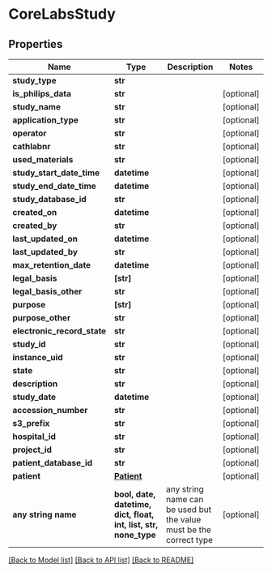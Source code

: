 # CoreLabsStudy


## Properties
Name | Type | Description | Notes
------------ | ------------- | ------------- | -------------
**study_type** | **str** |  | 
**is_philips_data** | **str** |  | [optional] 
**study_name** | **str** |  | [optional] 
**application_type** | **str** |  | [optional] 
**operator** | **str** |  | [optional] 
**cathlabnr** | **str** |  | [optional] 
**used_materials** | **str** |  | [optional] 
**study_start_date_time** | **datetime** |  | [optional] 
**study_end_date_time** | **datetime** |  | [optional] 
**study_database_id** | **str** |  | [optional] 
**created_on** | **datetime** |  | [optional] 
**created_by** | **str** |  | [optional] 
**last_updated_on** | **datetime** |  | [optional] 
**last_updated_by** | **str** |  | [optional] 
**max_retention_date** | **datetime** |  | [optional] 
**legal_basis** | **[str]** |  | [optional] 
**legal_basis_other** | **str** |  | [optional] 
**purpose** | **[str]** |  | [optional] 
**purpose_other** | **str** |  | [optional] 
**electronic_record_state** | **str** |  | [optional] 
**study_id** | **str** |  | [optional] 
**instance_uid** | **str** |  | [optional] 
**state** | **str** |  | [optional] 
**description** | **str** |  | [optional] 
**study_date** | **datetime** |  | [optional] 
**accession_number** | **str** |  | [optional] 
**s3_prefix** | **str** |  | [optional] 
**hospital_id** | **str** |  | [optional] 
**project_id** | **str** |  | [optional] 
**patient_database_id** | **str** |  | [optional] 
**patient** | [**Patient**](Patient.md) |  | [optional] 
**any string name** | **bool, date, datetime, dict, float, int, list, str, none_type** | any string name can be used but the value must be the correct type | [optional]

[[Back to Model list]](../README.md#documentation-for-models) [[Back to API list]](../README.md#documentation-for-api-endpoints) [[Back to README]](../README.md)


